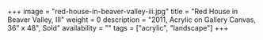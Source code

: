 +++
image = "red-house-in-beaver-valley-iii.jpg"
title = "Red House in Beaver Valley, III"
weight = 0
description = "2011, Acrylic on Gallery Canvas, 36\" x 48\", Sold"
availability = ""
tags = ["acrylic", "landscape"]
+++
